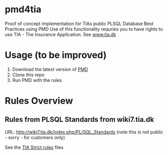 # pmd4tia
Proof of concept implementation for TIAs public PLSQL Database Best Practices using PMD
Use of this functionality requries you to have rights to use TIA - The Insurance Application. See www.tia.dk 

# Usage (to be improved)
 1. Download the latest version of [PMD](https://pmd.github.io/)
 2. Clone this repo 
 3. Run PMD with the rules 

# Rules Overview
## Rules from PLSQL Standards from wiki7.tia.dk
URL: http://wiki7.tia.dk/index.php/PL/SQL_Standards
(note this is not public - sorry - for customers only)

See the [TIA Strict rules](/rulesets/plsql/tia_strict.xml) files
